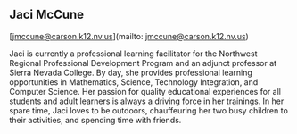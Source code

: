 ## Jaci McCune

[jmccune@carson.k12.nv.us](mailto: jmccune@carson.k12.nv.us)

Jaci is currently a professional learning facilitator for the Northwest Regional Professional Development Program and an adjunct professor at Sierra Nevada College.  By day, she provides professional learning opportunities in Mathematics, Science, Technology Integration, and Computer Science.  Her passion for quality educational experiences for all students and adult learners is always a driving force in her trainings.  In her spare time, Jaci loves to be outdoors, chauffeuring her two busy children to their activities, and spending time with friends.

